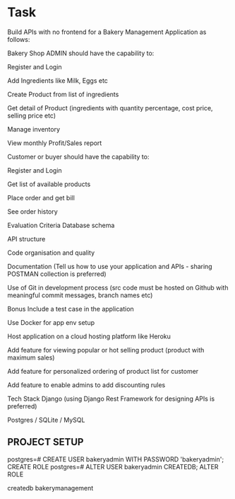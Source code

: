 # **Task**

Build APIs with no frontend for a Bakery Management Application as follows:

Bakery Shop 
ADMIN should have the capability to:

Register and Login

Add Ingredients like Milk, Eggs etc

Create Product from list of ingredients

Get detail of Product (ingredients with quantity percentage, cost price, selling price etc)

Manage inventory

View monthly Profit/Sales report

Customer or buyer should have the capability to:

Register and Login

Get list of available products

Place order and get bill

See order history

Evaluation Criteria
Database schema

API structure

Code organisation and quality

Documentation (Tell us how to use your application and APIs - sharing POSTMAN collection is preferred)

Use of Git in development process (src code must be hosted on Github with meaningful commit messages, branch names etc)

Bonus
Include a test case in the application

Use Docker for app env setup

Host application on a cloud hosting platform like Heroku

Add feature for viewing popular or hot selling product (product with maximum sales)

Add feature for personalized ordering of product list for customer

Add feature to enable admins to add discounting rules

Tech Stack
Django (using Django Rest Framework for designing APIs is preferred)

Postgres / SQLite / MySQL




## **PROJECT SETUP**


postgres=# CREATE USER bakeryadmin WITH PASSWORD 'bakeryadmin';
CREATE ROLE
postgres=# ALTER USER bakeryadmin CREATEDB;
ALTER ROLE

createdb bakerymanagement
